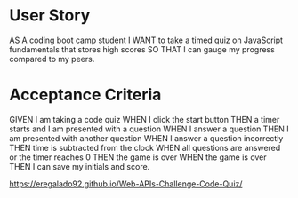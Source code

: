 # User Story
AS A coding boot camp student
I WANT to take a timed quiz on JavaScript fundamentals that stores high scores
SO THAT I can gauge my progress compared to my peers.

# Acceptance Criteria
GIVEN I am taking a code quiz
WHEN I click the start button
THEN a timer starts and I am presented with a question
WHEN I answer a question
THEN I am presented with another question
WHEN I answer a question incorrectly
THEN time is subtracted from the clock
WHEN all questions are answered or the timer reaches 0
THEN the game is over
WHEN the game is over
THEN I can save my initials and score.


https://eregalado92.github.io/Web-APIs-Challenge-Code-Quiz/
